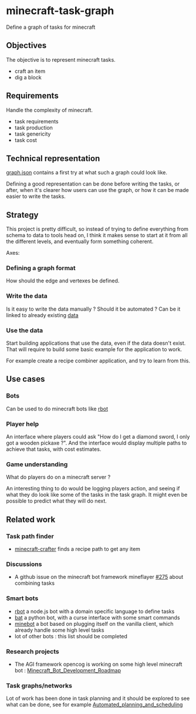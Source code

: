 # minecraft-task-graph
Define a graph of tasks for minecraft

## Objectives

The objective is to represent minecraft tasks.

* craft an item
* dig a block

## Requirements

Handle the complexity of minecraft.

* task requirements
* task production
* task genericity
* task cost

## Technical representation

[graph.json](graph.json) contains a first try at what such a graph could look like.

Defining a good representation can be done before writing the tasks, or after, when it's clearer how users can use the graph, or how it can be made easier to write the tasks.

## Strategy

This project is pretty difficult, so instead of trying to define everything from schema to data to tools head on, I think it makes sense to start at it from all the different levels, and eventually form something coherent.

Axes:

### Defining a graph format

How should the edge and vertexes be defined.

### Write the data

Is it easy to write the data manually ? Should it be automated ? Can be it linked to already existing [data](github.com/PrismarineJS/minecraft-data)

### Use the data

Start building applications that use the data, even if the data doesn't exist. That will require to build some basic example for the application to work.

For example create a recipe combiner application, and try to learn from this.

## Use cases

### Bots

Can be used to do minecraft bots like [rbot](https://github.com/rom1504/rbot)

### Player help

An interface where players could ask "How do I get a diamond sword, I only got a wooden pickaxe ?".
And the interface would display multiple paths to achieve that tasks, with cost estimates.

### Game understanding

What do players do on a minecraft server ? 

An interesting thing to do would be logging players action, and seeing if what they do look like some of the tasks in the task graph.
It might even be possible to predict what they will do next.

## Related work

### Task path finder

* [minecraft-crafter](https://github.com/rom1504/minecraft-crafter) finds a recipe path to get any item

### Discussions

* A github issue on the minecraft bot framework mineflayer [#275](https://github.com/PrismarineJS/mineflayer/issues/275) about combining tasks

### Smart bots

* [rbot](https://github.com/rom1504/rbot) a node.js bot with a domain specific language to define tasks
* [bat](https://github.com/Gjum/Bat) a python bot, with a curse interface with some smart commands
* [minebot](https://github.com/michaelzangl/minebot/wiki) a bot based on plugging itself on the vanilla client, which already handle some high level tasks
* lot of other bots : this list should be completed

### Research projects

* The AGI framework opencog is working on some high level minecraft bot : [Minecraft_Bot_Development_Roadmap](http://wiki.opencog.org/wikihome/index.php/Minecraft_Bot_Development_Roadmap) 

### Task graphs/networks

Lot of work has been done in task planning and it should be explored to
 see what can be done, see for example [Automated_planning_and_scheduling](https://en.wikipedia.org/wiki/Automated_planning_and_scheduling)

